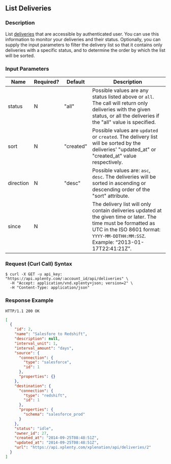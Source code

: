 ## List Deliveries

### Description
List [deliveries](https://github.com/xplenty/xplenty-api-doc-v2/blob/master/resources/delivery.md) that are accessible by authenticated user.
You can use this information to monitor your deliveries and their status.
Optionally, you can supply the input parameters to filter the delivery list so that it contains only deliveries with a specific status, and to determine the order by which the list will be sorted.

### Input Parameters

|Name|Required?|Default|Description|
|----|---------|-------|-----------|
status|N|"all"|Possible values are any status listed above or ```all```. The call will return only deliveries with the given status, or all the deliveries if the "all" value is specified.
sort|N|"created"|Possible values are ```updated``` or ```created```. The delivery list will be sorted by the deliveries' "updated_at" or "created_at" value respectively.
direction|N|"desc"|Possible values are: ```asc```, ```desc```. The deliveries will be sorted in ascending or descending order of the "sort" attribute.
since|N| |The delivery list will only contain deliveries updated at the given time or later. The time must be formatted as UTC in the ISO 8601 format: ```YYYY-MM-DDTHH:MM:SSZ```. Example: “2013-01-17T22:41:21Z”.


### Request (Curl Call) Syntax
```shell
$ curl -X GET -u api_key: "https://api.xplenty.com/:account_id/api/deliveries" \
  -H "Accept: application/vnd.xplenty+json; version=2" \
  -H "Content-Type: application/json"
```
### Response Example
```HTTP
HTTP/1.1 200 OK
```

```json
[
  {
    "id": 2,
    "name": "Salesfore to Redshift",
    "description": null,
    "interval_unit": 1,
    "interval_amount": "days",
    "source": {
      "connection": {
        "type": "salesforce",
        "id": 1
      },
      "properties": {}
    },
    "destination": {
      "connection": {
        "type": "redshift",
        "id": 1
      },
      "properties": {
        "schema": "salesforce_prod"
      }
    },
    "status": "idle",
    "owner_id": 27,
    "created_at": "2014-09-25T08:48:51Z",
    "updated_at": "2014-09-25T08:48:51Z",
    "url": "https://api.xplenty.com/xplenation/api/deliveries/2"
  }
]
```
